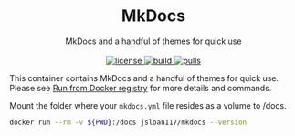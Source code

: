<h1 align="center">
  MkDocs
</h1>

<p align="center">
  MkDocs and a handful of themes for quick use
  <br/><br/>

  <a href="https://github.com/jsloan117/docker-mkdocs/blob/master/LICENSE">
    <img alt="license" src="https://img.shields.io/badge/License-GPLv3-blue.svg" />
  </a>
  <a href="https://travis-ci.com/jsloan117/docker-mkdocs">
    <img alt="build" src="https://travis-ci.com/jsloan117/docker-mkdocs.svg?branch=master" />
  </a>
  <a href="https://hub.docker.com/r/jsloan117/mkdocs">
    <img alt="pulls" src="https://img.shields.io/docker/pulls/jsloan117/mkdocs.svg" />
  </a>
</p>

This container contains MkDocs and a handful of themes for quick use. Please see [Run from Docker registry](http://jsloan117.github.io/mkdocs/run-from-docker-registry) for more details and commands.

Mount the folder where your `mkdocs.yml` file resides as a volume to /docs.

``` bash
docker run --rm -v ${PWD}:/docs jsloan117/mkdocs --version
```
